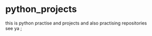 # python_projects
this is python practise and projects and also practising repositories
<br>
see ya ;